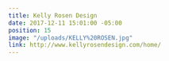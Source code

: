 ```yaml
---
title: Kelly Rosen Design
date: 2017-12-11 15:01:00 -05:00
position: 15
image: "/uploads/KELLY%20ROSEN.jpg"
link: http://www.kellyrosendesign.com/home/
---
```


